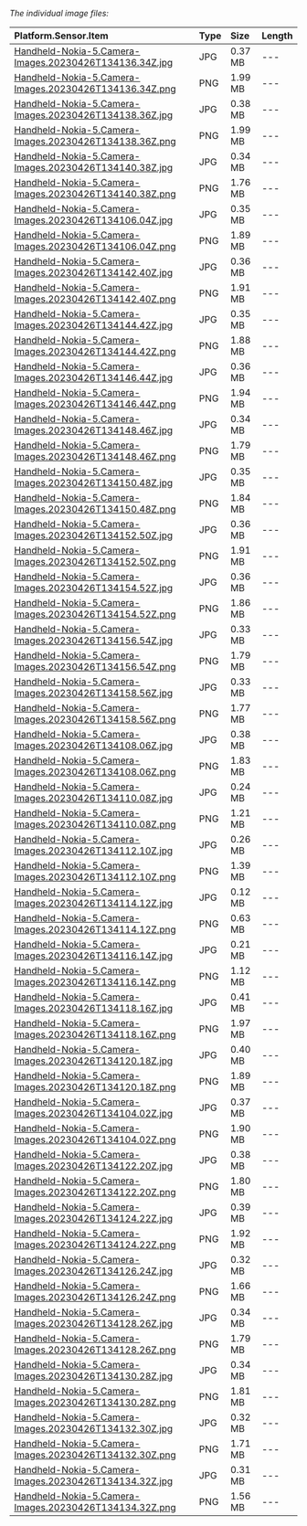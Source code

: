 *The individual image files:*

| Platform.Sensor.Item | Type | Size | Length |
| :---- | :---- | :---- | :---- |
| [Handheld-Nokia-5.Camera-Images.20230426T134136.34Z.jpg](https://content.hillyfieldsbubble.org/Data/Bubble/Actors/handheld-nokia-5/camera-images/Handheld-Nokia-5.Camera-Images.20230426T134136.34Z.jpg)  | JPG | 0.37 MB | --- |
| [Handheld-Nokia-5.Camera-Images.20230426T134136.34Z.png](https://content.hillyfieldsbubble.org/Data/Bubble/Actors/handheld-nokia-5/camera-images/Handheld-Nokia-5.Camera-Images.20230426T134136.34Z.png)  | PNG | 1.99 MB | --- |
| [Handheld-Nokia-5.Camera-Images.20230426T134138.36Z.jpg](https://content.hillyfieldsbubble.org/Data/Bubble/Actors/handheld-nokia-5/camera-images/Handheld-Nokia-5.Camera-Images.20230426T134138.36Z.jpg)  | JPG | 0.38 MB | --- |
| [Handheld-Nokia-5.Camera-Images.20230426T134138.36Z.png](https://content.hillyfieldsbubble.org/Data/Bubble/Actors/handheld-nokia-5/camera-images/Handheld-Nokia-5.Camera-Images.20230426T134138.36Z.png)  | PNG | 1.99 MB | --- |
| [Handheld-Nokia-5.Camera-Images.20230426T134140.38Z.jpg](https://content.hillyfieldsbubble.org/Data/Bubble/Actors/handheld-nokia-5/camera-images/Handheld-Nokia-5.Camera-Images.20230426T134140.38Z.jpg)  | JPG | 0.34 MB | --- |
| [Handheld-Nokia-5.Camera-Images.20230426T134140.38Z.png](https://content.hillyfieldsbubble.org/Data/Bubble/Actors/handheld-nokia-5/camera-images/Handheld-Nokia-5.Camera-Images.20230426T134140.38Z.png)  | PNG | 1.76 MB | --- |
| [Handheld-Nokia-5.Camera-Images.20230426T134106.04Z.jpg](https://content.hillyfieldsbubble.org/Data/Bubble/Actors/handheld-nokia-5/camera-images/Handheld-Nokia-5.Camera-Images.20230426T134106.04Z.jpg)  | JPG | 0.35 MB | --- |
| [Handheld-Nokia-5.Camera-Images.20230426T134106.04Z.png](https://content.hillyfieldsbubble.org/Data/Bubble/Actors/handheld-nokia-5/camera-images/Handheld-Nokia-5.Camera-Images.20230426T134106.04Z.png)  | PNG | 1.89 MB | --- |
| [Handheld-Nokia-5.Camera-Images.20230426T134142.40Z.jpg](https://content.hillyfieldsbubble.org/Data/Bubble/Actors/handheld-nokia-5/camera-images/Handheld-Nokia-5.Camera-Images.20230426T134142.40Z.jpg)  | JPG | 0.36 MB | --- |
| [Handheld-Nokia-5.Camera-Images.20230426T134142.40Z.png](https://content.hillyfieldsbubble.org/Data/Bubble/Actors/handheld-nokia-5/camera-images/Handheld-Nokia-5.Camera-Images.20230426T134142.40Z.png)  | PNG | 1.91 MB | --- |
| [Handheld-Nokia-5.Camera-Images.20230426T134144.42Z.jpg](https://content.hillyfieldsbubble.org/Data/Bubble/Actors/handheld-nokia-5/camera-images/Handheld-Nokia-5.Camera-Images.20230426T134144.42Z.jpg)  | JPG | 0.35 MB | --- |
| [Handheld-Nokia-5.Camera-Images.20230426T134144.42Z.png](https://content.hillyfieldsbubble.org/Data/Bubble/Actors/handheld-nokia-5/camera-images/Handheld-Nokia-5.Camera-Images.20230426T134144.42Z.png)  | PNG | 1.88 MB | --- |
| [Handheld-Nokia-5.Camera-Images.20230426T134146.44Z.jpg](https://content.hillyfieldsbubble.org/Data/Bubble/Actors/handheld-nokia-5/camera-images/Handheld-Nokia-5.Camera-Images.20230426T134146.44Z.jpg)  | JPG | 0.36 MB | --- |
| [Handheld-Nokia-5.Camera-Images.20230426T134146.44Z.png](https://content.hillyfieldsbubble.org/Data/Bubble/Actors/handheld-nokia-5/camera-images/Handheld-Nokia-5.Camera-Images.20230426T134146.44Z.png)  | PNG | 1.94 MB | --- |
| [Handheld-Nokia-5.Camera-Images.20230426T134148.46Z.jpg](https://content.hillyfieldsbubble.org/Data/Bubble/Actors/handheld-nokia-5/camera-images/Handheld-Nokia-5.Camera-Images.20230426T134148.46Z.jpg)  | JPG | 0.34 MB | --- |
| [Handheld-Nokia-5.Camera-Images.20230426T134148.46Z.png](https://content.hillyfieldsbubble.org/Data/Bubble/Actors/handheld-nokia-5/camera-images/Handheld-Nokia-5.Camera-Images.20230426T134148.46Z.png)  | PNG | 1.79 MB | --- |
| [Handheld-Nokia-5.Camera-Images.20230426T134150.48Z.jpg](https://content.hillyfieldsbubble.org/Data/Bubble/Actors/handheld-nokia-5/camera-images/Handheld-Nokia-5.Camera-Images.20230426T134150.48Z.jpg)  | JPG | 0.35 MB | --- |
| [Handheld-Nokia-5.Camera-Images.20230426T134150.48Z.png](https://content.hillyfieldsbubble.org/Data/Bubble/Actors/handheld-nokia-5/camera-images/Handheld-Nokia-5.Camera-Images.20230426T134150.48Z.png)  | PNG | 1.84 MB | --- |
| [Handheld-Nokia-5.Camera-Images.20230426T134152.50Z.jpg](https://content.hillyfieldsbubble.org/Data/Bubble/Actors/handheld-nokia-5/camera-images/Handheld-Nokia-5.Camera-Images.20230426T134152.50Z.jpg)  | JPG | 0.36 MB | --- |
| [Handheld-Nokia-5.Camera-Images.20230426T134152.50Z.png](https://content.hillyfieldsbubble.org/Data/Bubble/Actors/handheld-nokia-5/camera-images/Handheld-Nokia-5.Camera-Images.20230426T134152.50Z.png)  | PNG | 1.91 MB | --- |
| [Handheld-Nokia-5.Camera-Images.20230426T134154.52Z.jpg](https://content.hillyfieldsbubble.org/Data/Bubble/Actors/handheld-nokia-5/camera-images/Handheld-Nokia-5.Camera-Images.20230426T134154.52Z.jpg)  | JPG | 0.36 MB | --- |
| [Handheld-Nokia-5.Camera-Images.20230426T134154.52Z.png](https://content.hillyfieldsbubble.org/Data/Bubble/Actors/handheld-nokia-5/camera-images/Handheld-Nokia-5.Camera-Images.20230426T134154.52Z.png)  | PNG | 1.86 MB | --- |
| [Handheld-Nokia-5.Camera-Images.20230426T134156.54Z.jpg](https://content.hillyfieldsbubble.org/Data/Bubble/Actors/handheld-nokia-5/camera-images/Handheld-Nokia-5.Camera-Images.20230426T134156.54Z.jpg)  | JPG | 0.33 MB | --- |
| [Handheld-Nokia-5.Camera-Images.20230426T134156.54Z.png](https://content.hillyfieldsbubble.org/Data/Bubble/Actors/handheld-nokia-5/camera-images/Handheld-Nokia-5.Camera-Images.20230426T134156.54Z.png)  | PNG | 1.79 MB | --- |
| [Handheld-Nokia-5.Camera-Images.20230426T134158.56Z.jpg](https://content.hillyfieldsbubble.org/Data/Bubble/Actors/handheld-nokia-5/camera-images/Handheld-Nokia-5.Camera-Images.20230426T134158.56Z.jpg)  | JPG | 0.33 MB | --- |
| [Handheld-Nokia-5.Camera-Images.20230426T134158.56Z.png](https://content.hillyfieldsbubble.org/Data/Bubble/Actors/handheld-nokia-5/camera-images/Handheld-Nokia-5.Camera-Images.20230426T134158.56Z.png)  | PNG | 1.77 MB | --- |
| [Handheld-Nokia-5.Camera-Images.20230426T134108.06Z.jpg](https://content.hillyfieldsbubble.org/Data/Bubble/Actors/handheld-nokia-5/camera-images/Handheld-Nokia-5.Camera-Images.20230426T134108.06Z.jpg)  | JPG | 0.38 MB | --- |
| [Handheld-Nokia-5.Camera-Images.20230426T134108.06Z.png](https://content.hillyfieldsbubble.org/Data/Bubble/Actors/handheld-nokia-5/camera-images/Handheld-Nokia-5.Camera-Images.20230426T134108.06Z.png)  | PNG | 1.83 MB | --- |
| [Handheld-Nokia-5.Camera-Images.20230426T134110.08Z.jpg](https://content.hillyfieldsbubble.org/Data/Bubble/Actors/handheld-nokia-5/camera-images/Handheld-Nokia-5.Camera-Images.20230426T134110.08Z.jpg)  | JPG | 0.24 MB | --- |
| [Handheld-Nokia-5.Camera-Images.20230426T134110.08Z.png](https://content.hillyfieldsbubble.org/Data/Bubble/Actors/handheld-nokia-5/camera-images/Handheld-Nokia-5.Camera-Images.20230426T134110.08Z.png)  | PNG | 1.21 MB | --- |
| [Handheld-Nokia-5.Camera-Images.20230426T134112.10Z.jpg](https://content.hillyfieldsbubble.org/Data/Bubble/Actors/handheld-nokia-5/camera-images/Handheld-Nokia-5.Camera-Images.20230426T134112.10Z.jpg)  | JPG | 0.26 MB | --- |
| [Handheld-Nokia-5.Camera-Images.20230426T134112.10Z.png](https://content.hillyfieldsbubble.org/Data/Bubble/Actors/handheld-nokia-5/camera-images/Handheld-Nokia-5.Camera-Images.20230426T134112.10Z.png)  | PNG | 1.39 MB | --- |
| [Handheld-Nokia-5.Camera-Images.20230426T134114.12Z.jpg](https://content.hillyfieldsbubble.org/Data/Bubble/Actors/handheld-nokia-5/camera-images/Handheld-Nokia-5.Camera-Images.20230426T134114.12Z.jpg)  | JPG | 0.12 MB | --- |
| [Handheld-Nokia-5.Camera-Images.20230426T134114.12Z.png](https://content.hillyfieldsbubble.org/Data/Bubble/Actors/handheld-nokia-5/camera-images/Handheld-Nokia-5.Camera-Images.20230426T134114.12Z.png)  | PNG | 0.63 MB | --- |
| [Handheld-Nokia-5.Camera-Images.20230426T134116.14Z.jpg](https://content.hillyfieldsbubble.org/Data/Bubble/Actors/handheld-nokia-5/camera-images/Handheld-Nokia-5.Camera-Images.20230426T134116.14Z.jpg)  | JPG | 0.21 MB | --- |
| [Handheld-Nokia-5.Camera-Images.20230426T134116.14Z.png](https://content.hillyfieldsbubble.org/Data/Bubble/Actors/handheld-nokia-5/camera-images/Handheld-Nokia-5.Camera-Images.20230426T134116.14Z.png)  | PNG | 1.12 MB | --- |
| [Handheld-Nokia-5.Camera-Images.20230426T134118.16Z.jpg](https://content.hillyfieldsbubble.org/Data/Bubble/Actors/handheld-nokia-5/camera-images/Handheld-Nokia-5.Camera-Images.20230426T134118.16Z.jpg)  | JPG | 0.41 MB | --- |
| [Handheld-Nokia-5.Camera-Images.20230426T134118.16Z.png](https://content.hillyfieldsbubble.org/Data/Bubble/Actors/handheld-nokia-5/camera-images/Handheld-Nokia-5.Camera-Images.20230426T134118.16Z.png)  | PNG | 1.97 MB | --- |
| [Handheld-Nokia-5.Camera-Images.20230426T134120.18Z.jpg](https://content.hillyfieldsbubble.org/Data/Bubble/Actors/handheld-nokia-5/camera-images/Handheld-Nokia-5.Camera-Images.20230426T134120.18Z.jpg)  | JPG | 0.40 MB | --- |
| [Handheld-Nokia-5.Camera-Images.20230426T134120.18Z.png](https://content.hillyfieldsbubble.org/Data/Bubble/Actors/handheld-nokia-5/camera-images/Handheld-Nokia-5.Camera-Images.20230426T134120.18Z.png)  | PNG | 1.89 MB | --- |
| [Handheld-Nokia-5.Camera-Images.20230426T134104.02Z.jpg](https://content.hillyfieldsbubble.org/Data/Bubble/Actors/handheld-nokia-5/camera-images/Handheld-Nokia-5.Camera-Images.20230426T134104.02Z.jpg)  | JPG | 0.37 MB | --- |
| [Handheld-Nokia-5.Camera-Images.20230426T134104.02Z.png](https://content.hillyfieldsbubble.org/Data/Bubble/Actors/handheld-nokia-5/camera-images/Handheld-Nokia-5.Camera-Images.20230426T134104.02Z.png)  | PNG | 1.90 MB | --- |
| [Handheld-Nokia-5.Camera-Images.20230426T134122.20Z.jpg](https://content.hillyfieldsbubble.org/Data/Bubble/Actors/handheld-nokia-5/camera-images/Handheld-Nokia-5.Camera-Images.20230426T134122.20Z.jpg)  | JPG | 0.38 MB | --- |
| [Handheld-Nokia-5.Camera-Images.20230426T134122.20Z.png](https://content.hillyfieldsbubble.org/Data/Bubble/Actors/handheld-nokia-5/camera-images/Handheld-Nokia-5.Camera-Images.20230426T134122.20Z.png)  | PNG | 1.80 MB | --- |
| [Handheld-Nokia-5.Camera-Images.20230426T134124.22Z.jpg](https://content.hillyfieldsbubble.org/Data/Bubble/Actors/handheld-nokia-5/camera-images/Handheld-Nokia-5.Camera-Images.20230426T134124.22Z.jpg)  | JPG | 0.39 MB | --- |
| [Handheld-Nokia-5.Camera-Images.20230426T134124.22Z.png](https://content.hillyfieldsbubble.org/Data/Bubble/Actors/handheld-nokia-5/camera-images/Handheld-Nokia-5.Camera-Images.20230426T134124.22Z.png)  | PNG | 1.92 MB | --- |
| [Handheld-Nokia-5.Camera-Images.20230426T134126.24Z.jpg](https://content.hillyfieldsbubble.org/Data/Bubble/Actors/handheld-nokia-5/camera-images/Handheld-Nokia-5.Camera-Images.20230426T134126.24Z.jpg)  | JPG | 0.32 MB | --- |
| [Handheld-Nokia-5.Camera-Images.20230426T134126.24Z.png](https://content.hillyfieldsbubble.org/Data/Bubble/Actors/handheld-nokia-5/camera-images/Handheld-Nokia-5.Camera-Images.20230426T134126.24Z.png)  | PNG | 1.66 MB | --- |
| [Handheld-Nokia-5.Camera-Images.20230426T134128.26Z.jpg](https://content.hillyfieldsbubble.org/Data/Bubble/Actors/handheld-nokia-5/camera-images/Handheld-Nokia-5.Camera-Images.20230426T134128.26Z.jpg)  | JPG | 0.34 MB | --- |
| [Handheld-Nokia-5.Camera-Images.20230426T134128.26Z.png](https://content.hillyfieldsbubble.org/Data/Bubble/Actors/handheld-nokia-5/camera-images/Handheld-Nokia-5.Camera-Images.20230426T134128.26Z.png)  | PNG | 1.79 MB | --- |
| [Handheld-Nokia-5.Camera-Images.20230426T134130.28Z.jpg](https://content.hillyfieldsbubble.org/Data/Bubble/Actors/handheld-nokia-5/camera-images/Handheld-Nokia-5.Camera-Images.20230426T134130.28Z.jpg)  | JPG | 0.34 MB | --- |
| [Handheld-Nokia-5.Camera-Images.20230426T134130.28Z.png](https://content.hillyfieldsbubble.org/Data/Bubble/Actors/handheld-nokia-5/camera-images/Handheld-Nokia-5.Camera-Images.20230426T134130.28Z.png)  | PNG | 1.81 MB | --- |
| [Handheld-Nokia-5.Camera-Images.20230426T134132.30Z.jpg](https://content.hillyfieldsbubble.org/Data/Bubble/Actors/handheld-nokia-5/camera-images/Handheld-Nokia-5.Camera-Images.20230426T134132.30Z.jpg)  | JPG | 0.32 MB | --- |
| [Handheld-Nokia-5.Camera-Images.20230426T134132.30Z.png](https://content.hillyfieldsbubble.org/Data/Bubble/Actors/handheld-nokia-5/camera-images/Handheld-Nokia-5.Camera-Images.20230426T134132.30Z.png)  | PNG | 1.71 MB | --- |
| [Handheld-Nokia-5.Camera-Images.20230426T134134.32Z.jpg](https://content.hillyfieldsbubble.org/Data/Bubble/Actors/handheld-nokia-5/camera-images/Handheld-Nokia-5.Camera-Images.20230426T134134.32Z.jpg)  | JPG | 0.31 MB | --- |
| [Handheld-Nokia-5.Camera-Images.20230426T134134.32Z.png](https://content.hillyfieldsbubble.org/Data/Bubble/Actors/handheld-nokia-5/camera-images/Handheld-Nokia-5.Camera-Images.20230426T134134.32Z.png)  | PNG | 1.56 MB | --- |
